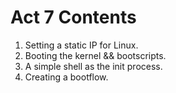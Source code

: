 # Act 7 Contents
1. Setting a static IP for Linux.
1. Booting the kernel && bootscripts.
1. A simple shell as the init process.
1. Creating a bootflow.